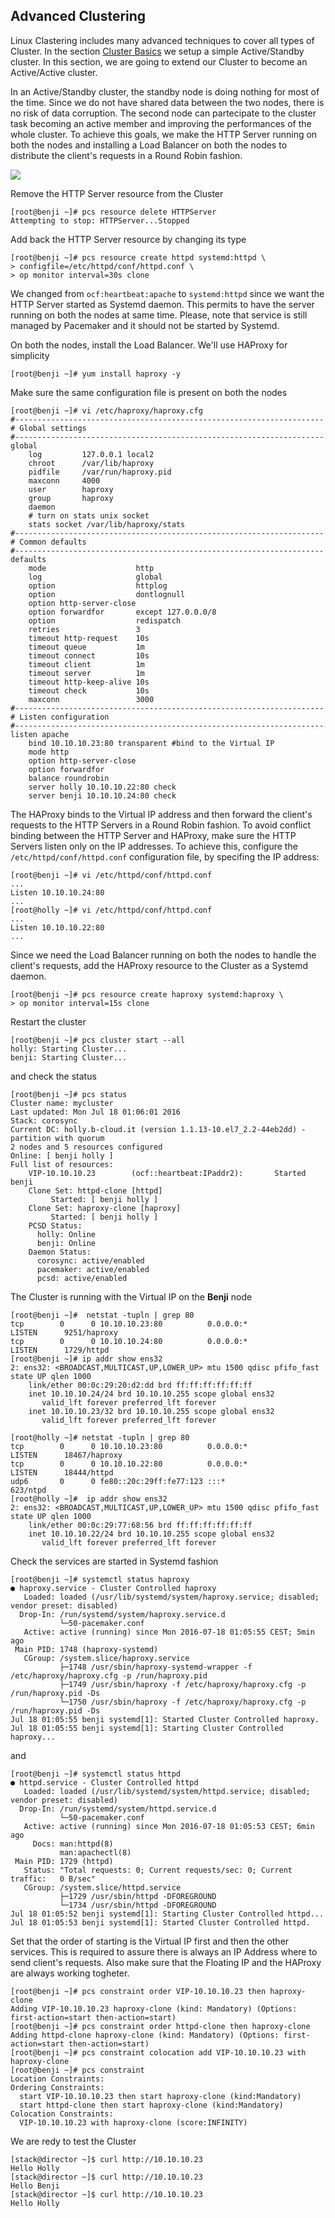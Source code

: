 ## Advanced Clustering
Linux Clastering includes many advanced techniques to cover all types of Cluster. In the section [Cluster Basics](https://github.com/kalise/Linux-Tutorial/blob/master/content/cluster-basics.md) we setup a simple Active/Standby cluster. In this section, we are going to extend our Cluster to become an Active/Active cluster.

In an Active/Standby cluster, the standby node is doing nothing for most of the time. Since we do not have shared data between the two nodes, there is no risk of data corruption. The second node can partecipate to the cluster task becoming an active member and improving the performances of the whole cluster. To achieve this goals, we make the HTTP Server running on both the nodes and installing a Load Balancer on both the nodes to distribute the client's requests in a Round Robin fashion.

![](../img/active-active-cluster.jpg?raw=true)

Remove the HTTP Server resource from the Cluster

    [root@benji ~]# pcs resource delete HTTPServer
    Attempting to stop: HTTPServer...Stopped

Add back the HTTP Server resource by changing its type

    [root@benji ~]# pcs resource create httpd systemd:httpd \
    > configfile=/etc/httpd/conf/httpd.conf \
    > op monitor interval=30s clone

We changed from ``ocf:heartbeat:apache`` to ``systemd:httpd`` since we want the HTTP Server started as Systemd daemon. This permits to have the server running on both the nodes at same time. Please, note that service is still managed by Pacemaker and it should not be started by Systemd.

On both the nodes, install the Load Balancer. We'll use HAProxy for simplicity

    [root@benji ~]# yum install haproxy -y

Make sure the same configuration file is present on both the nodes

    [root@benji ~]# vi /etc/haproxy/haproxy.cfg
    #---------------------------------------------------------------------
    # Global settings
    #---------------------------------------------------------------------
    global
        log         127.0.0.1 local2
        chroot      /var/lib/haproxy
        pidfile     /var/run/haproxy.pid
        maxconn     4000
        user        haproxy
        group       haproxy
        daemon
        # turn on stats unix socket
        stats socket /var/lib/haproxy/stats
    #---------------------------------------------------------------------
    # Common defaults
    #---------------------------------------------------------------------
    defaults
        mode                    http
        log                     global
        option                  httplog
        option                  dontlognull
        option http-server-close
        option forwardfor       except 127.0.0.0/8
        option                  redispatch
        retries                 3
        timeout http-request    10s
        timeout queue           1m
        timeout connect         10s
        timeout client          1m
        timeout server          1m
        timeout http-keep-alive 10s
        timeout check           10s
        maxconn                 3000
    #---------------------------------------------------------------------
    # Listen configuration
    #---------------------------------------------------------------------
    listen apache
        bind 10.10.10.23:80 transparent #bind to the Virtual IP
        mode http
        option http-server-close
        option forwardfor
        balance roundrobin
        server holly 10.10.10.22:80 check
        server benji 10.10.10.24:80 check

The HAProxy binds to the Virtual IP address and then forward the client's requests to the HTTP Servers in a Round Robin fashion. To avoid conflict binding between the HTTP Server and HAProxy, make sure the HTTP Servers listen only on the IP addresses. To achieve this, configure the ``/etc/httpd/conf/httpd.conf`` configuration file, by specifing the IP address:

    [root@benji ~]# vi /etc/httpd/conf/httpd.conf
    ...
    Listen 10.10.10.24:80
    ...
    [root@holly ~]# vi /etc/httpd/conf/httpd.conf
    ...
    Listen 10.10.10.22:80
    ...

Since we need the Load Balancer running on both the nodes to handle the client's requests, add the HAProxy resource to the Cluster as a Systemd daemon.

    [root@benji ~]# pcs resource create haproxy systemd:haproxy \
    > op monitor interval=15s clone

Restart the cluster 

    [root@benji ~]# pcs cluster start --all
    holly: Starting Cluster...
    benji: Starting Cluster...

and check the status

    [root@benji ~]# pcs status
    Cluster name: mycluster
    Last updated: Mon Jul 18 01:06:01 2016 
    Stack: corosync
    Current DC: holly.b-cloud.it (version 1.1.13-10.el7_2.2-44eb2dd) - partition with quorum
    2 nodes and 5 resources configured
    Online: [ benji holly ]
    Full list of resources:
        VIP-10.10.10.23        (ocf::heartbeat:IPaddr2):       Started benji
        Clone Set: httpd-clone [httpd]
             Started: [ benji holly ]
        Clone Set: haproxy-clone [haproxy]
             Started: [ benji holly ]
        PCSD Status:
          holly: Online
          benji: Online
        Daemon Status:
          corosync: active/enabled
          pacemaker: active/enabled
          pcsd: active/enabled

The Cluster is running with the Virtual IP on the **Benji** node

    [root@benji ~]#  netstat -tupln | grep 80
    tcp        0      0 10.10.10.23:80          0.0.0.0:*               LISTEN      9251/haproxy
    tcp        0      0 10.10.10.24:80          0.0.0.0:*               LISTEN      1729/httpd
    [root@benji ~]# ip addr show ens32
    2: ens32: <BROADCAST,MULTICAST,UP,LOWER_UP> mtu 1500 qdisc pfifo_fast state UP qlen 1000
        link/ether 00:0c:29:20:d2:dd brd ff:ff:ff:ff:ff:ff
        inet 10.10.10.24/24 brd 10.10.10.255 scope global ens32
           valid_lft forever preferred_lft forever
        inet 10.10.10.23/32 brd 10.10.10.255 scope global ens32
           valid_lft forever preferred_lft forever

    [root@holly ~]# netstat -tupln | grep 80
    tcp        0      0 10.10.10.23:80          0.0.0.0:*               LISTEN      18467/haproxy
    tcp        0      0 10.10.10.22:80          0.0.0.0:*               LISTEN      18444/httpd
    udp6       0      0 fe80::20c:29ff:fe77:123 :::*                                623/ntpd
    [root@holly ~]#  ip addr show ens32
    2: ens32: <BROADCAST,MULTICAST,UP,LOWER_UP> mtu 1500 qdisc pfifo_fast state UP qlen 1000
        link/ether 00:0c:29:77:68:56 brd ff:ff:ff:ff:ff:ff
        inet 10.10.10.22/24 brd 10.10.10.255 scope global ens32
           valid_lft forever preferred_lft forever

Check the services are started in Systemd fashion

    [root@benji ~]# systemctl status haproxy
    ● haproxy.service - Cluster Controlled haproxy
       Loaded: loaded (/usr/lib/systemd/system/haproxy.service; disabled; vendor preset: disabled)
      Drop-In: /run/systemd/system/haproxy.service.d
               └─50-pacemaker.conf
       Active: active (running) since Mon 2016-07-18 01:05:55 CEST; 5min ago
     Main PID: 1748 (haproxy-systemd)
       CGroup: /system.slice/haproxy.service
               ├─1748 /usr/sbin/haproxy-systemd-wrapper -f /etc/haproxy/haproxy.cfg -p /run/haproxy.pid
               ├─1749 /usr/sbin/haproxy -f /etc/haproxy/haproxy.cfg -p /run/haproxy.pid -Ds
               └─1750 /usr/sbin/haproxy -f /etc/haproxy/haproxy.cfg -p /run/haproxy.pid -Ds
    Jul 18 01:05:55 benji systemd[1]: Started Cluster Controlled haproxy.
    Jul 18 01:05:55 benji systemd[1]: Starting Cluster Controlled haproxy...

and

    [root@benji ~]# systemctl status httpd
    ● httpd.service - Cluster Controlled httpd
       Loaded: loaded (/usr/lib/systemd/system/httpd.service; disabled; vendor preset: disabled)
      Drop-In: /run/systemd/system/httpd.service.d
               └─50-pacemaker.conf
       Active: active (running) since Mon 2016-07-18 01:05:53 CEST; 6min ago
         Docs: man:httpd(8)
               man:apachectl(8)
     Main PID: 1729 (httpd)
       Status: "Total requests: 0; Current requests/sec: 0; Current traffic:   0 B/sec"
       CGroup: /system.slice/httpd.service
               ├─1729 /usr/sbin/httpd -DFOREGROUND
               └─1734 /usr/sbin/httpd -DFOREGROUND
    Jul 18 01:05:52 benji systemd[1]: Starting Cluster Controlled httpd...
    Jul 18 01:05:53 benji systemd[1]: Started Cluster Controlled httpd.

Set that the order of starting is the Virtual IP first and then the other services. This is required to assure there is always an IP Address where to send client's requests. Also make sure that the Floating IP and the HAProxy are always working togheter.

    [root@benji ~]# pcs constraint order VIP-10.10.10.23 then haproxy-clone
    Adding VIP-10.10.10.23 haproxy-clone (kind: Mandatory) (Options: first-action=start then-action=start)
    [root@benji ~]# pcs constraint order httpd-clone then haproxy-clone
    Adding httpd-clone haproxy-clone (kind: Mandatory) (Options: first-action=start then-action=start)
    [root@benji ~]# pcs constraint colocation add VIP-10.10.10.23 with haproxy-clone
    [root@benji ~]# pcs constraint
    Location Constraints:
    Ordering Constraints:
      start VIP-10.10.10.23 then start haproxy-clone (kind:Mandatory)
      start httpd-clone then start haproxy-clone (kind:Mandatory)
    Colocation Constraints:
      VIP-10.10.10.23 with haproxy-clone (score:INFINITY)

We are redy to test the Cluster

    [stack@director ~]$ curl http://10.10.10.23
    Hello Holly
    [stack@director ~]$ curl http://10.10.10.23
    Hello Benji
    [stack@director ~]$ curl http://10.10.10.23
    Hello Holly


